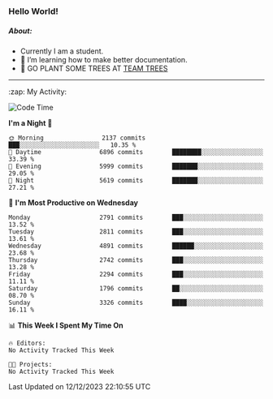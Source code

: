 ### Hello World!

##### About:
- Currently I am a student.
- 🌱 I’m learning how to make better documentation.
- 🌱 GO PLANT SOME TREES AT [TEAM TREES](https://teamtrees.org/)

---
  <summary>:zap: My Activity:</summary>
  
<!--START_SECTION:waka-->
![Code Time](http://img.shields.io/badge/Code%20Time-1%2C267%20hrs%2047%20mins-blue)

**I'm a Night 🦉** 

```text
🌞 Morning                2137 commits        ███░░░░░░░░░░░░░░░░░░░░░░   10.35 % 
🌆 Daytime                6896 commits        ████████░░░░░░░░░░░░░░░░░   33.39 % 
🌃 Evening                5999 commits        ███████░░░░░░░░░░░░░░░░░░   29.05 % 
🌙 Night                  5619 commits        ███████░░░░░░░░░░░░░░░░░░   27.21 % 
```
📅 **I'm Most Productive on Wednesday** 

```text
Monday                   2791 commits        ███░░░░░░░░░░░░░░░░░░░░░░   13.52 % 
Tuesday                  2811 commits        ███░░░░░░░░░░░░░░░░░░░░░░   13.61 % 
Wednesday                4891 commits        ██████░░░░░░░░░░░░░░░░░░░   23.68 % 
Thursday                 2742 commits        ███░░░░░░░░░░░░░░░░░░░░░░   13.28 % 
Friday                   2294 commits        ███░░░░░░░░░░░░░░░░░░░░░░   11.11 % 
Saturday                 1796 commits        ██░░░░░░░░░░░░░░░░░░░░░░░   08.70 % 
Sunday                   3326 commits        ████░░░░░░░░░░░░░░░░░░░░░   16.11 % 
```


📊 **This Week I Spent My Time On** 

```text
🔥 Editors: 
No Activity Tracked This Week

🐱‍💻 Projects: 
No Activity Tracked This Week
```


 Last Updated on 12/12/2023 22:10:55 UTC
<!--END_SECTION:waka-->
